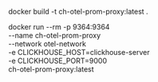 docker build -t ch-otel-prom-proxy:latest .


docker run --rm -p 9364:9364 \
  --name ch-otel-prom-proxy \
  --network otel-network \
  -e CLICKHOUSE_HOST=clickhouse-server \
  -e CLICKHOUSE_PORT=9000 \
  ch-otel-prom-proxy:latest
